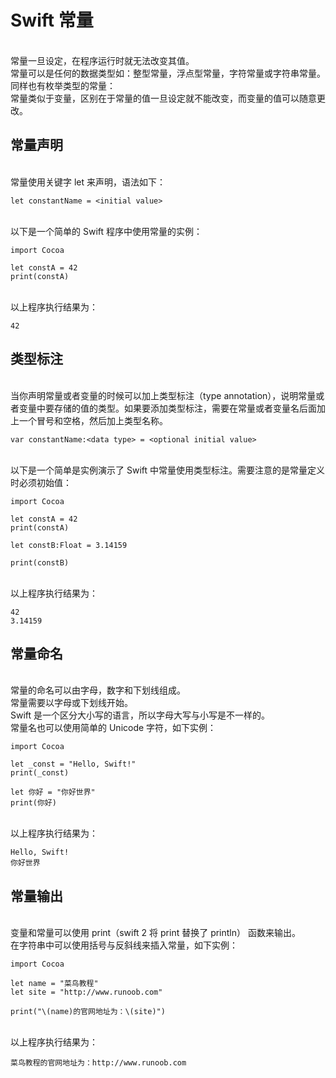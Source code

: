 # Swift 常量
</br> 常量一旦设定，在程序运行时就无法改变其值。
</br> 常量可以是任何的数据类型如：整型常量，浮点型常量，字符常量或字符串常量。同样也有枚举类型的常量：
</br> 常量类似于变量，区别在于常量的值一旦设定就不能改变，而变量的值可以随意更改。
## 常量声明
</br> 常量使用关键字 let 来声明，语法如下：

```
let constantName = <initial value>
```
</br> 以下是一个简单的 Swift 程序中使用常量的实例：

```
import Cocoa

let constA = 42
print(constA)
```
</br> 以上程序执行结果为：

```
42
```
## 类型标注
</br> 当你声明常量或者变量的时候可以加上类型标注（type annotation），说明常量或者变量中要存储的值的类型。如果要添加类型标注，需要在常量或者变量名后面加上一个冒号和空格，然后加上类型名称。

```
var constantName:<data type> = <optional initial value>
```
</br> 以下是一个简单是实例演示了 Swift 中常量使用类型标注。需要注意的是常量定义时必须初始值：

```
import Cocoa

let constA = 42
print(constA)

let constB:Float = 3.14159

print(constB)
```
</br> 以上程序执行结果为：

```
42
3.14159
```
## 常量命名
</br> 常量的命名可以由字母，数字和下划线组成。
</br> 常量需要以字母或下划线开始。
</br> Swift 是一个区分大小写的语言，所以字母大写与小写是不一样的。
</br> 常量名也可以使用简单的 Unicode 字符，如下实例：

```
import Cocoa

let _const = "Hello, Swift!"
print(_const)

let 你好 = "你好世界"
print(你好)
```
</br> 以上程序执行结果为：

```
Hello, Swift!
你好世界
```
## 常量输出
</br> 变量和常量可以使用 print（swift 2 将 print 替换了 println） 函数来输出。
</br> 在字符串中可以使用括号与反斜线来插入常量，如下实例：

```
import Cocoa

let name = "菜鸟教程"
let site = "http://www.runoob.com"

print("\(name)的官网地址为：\(site)")
```
</br> 以上程序执行结果为：

```
菜鸟教程的官网地址为：http://www.runoob.com
```